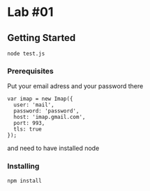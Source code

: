 # Lab #01


## Getting Started

```
node test.js
```

### Prerequisites

Put your email adress and your password there  

```
var imap = new Imap({
  user: 'mail',
  password: 'password', 
  host: 'imap.gmail.com', 
  port: 993,
  tls: true
});

```

and need to have installed node


### Installing


```
npm install
```



